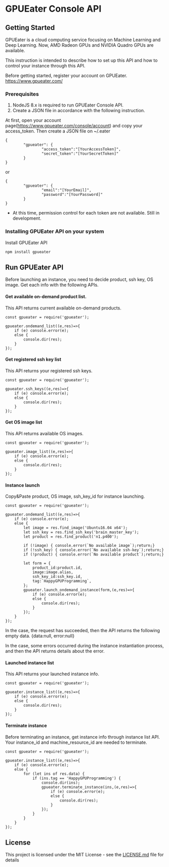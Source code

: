 # GPUEater Console API

## Getting Started
GPUEater is a cloud computing service focusing on Machine Learning and Deep Learning. Now, AMD Radeon GPUs and NVIDIA Quadro GPUs are available. 

This instruction is intended to describe how to set up this API and how to control your instance through this API.

Before getting started, register your account on GPUEater.
https://www.gpueater.com/

### Prerequisites
1. NodeJS 8.x is required to run GPUEater Console API.
2. Create a JSON file in accordance with the following instruction.

At first, open your account page(https://www.gpueater.com/console/account) and copy your access_token. Then create a JSON file on ~/.eater

```
{
        "gpueater": {
                "access_token":"[YourAccessToken]",
                "secret_token":"[YourSecretToken]"
        }
}
```

or

```
{
        "gpueater": {
                "email":"[YourEmail]",
                "password":"[YourPassword]"
        }
}
```
* At this time, permission control for each token are not available. Still in development.

### Installing GPUEater API on your system

Install GPUEater API
```
npm install gpueater
```

## Run GPUEater API

Before launching an instance, you need to decide product, ssh key, OS image. Get each info with the following APIs.

#### Get available on-demand product list.

This API returns current available on-demand products.
```
const gpueater = require('gpueater');

gpueater.ondemand_list((e,res)=>{
    if (e) console.error(e);
    else {
        console.dir(res);
    }
});
```
#### Get registered ssh key list

This API returns your registered ssh keys.
```
const gpueater = require('gpueater');

gpueater.ssh_keys((e,res)=>{
    if (e) console.error(e);
    else {
        console.dir(res);
    }
});
```

#### Get OS image list

This API returns available OS images.
```
const gpueater = require('gpueater');

gpueater.image_list((e,res)=>{
    if (e) console.error(e);
    else {
        console.dir(res);
    }
});
```

#### Instance launch

Copy&Paste product, OS image, ssh_key_id for instance launching. 

```
const gpueater = require('gpueater');

gpueater.ondemand_list((e,res)=>{
    if (e) console.error(e);
    else {
        let image = res.find_image('Ubuntu16.04 x64');
        let ssh_key = res.find_ssh_key('brain_master_key');
        let product = res.find_product('n1.p400');

        if (!image) { console.error(`No available image`);return;}
        if (!ssh_key) { console.error(`No available ssh-key`);return;}
        if (!product) { console.error(`No available product`);return;}

        let form = {
            product_id:product.id,
            image:image.alias,
            ssh_key_id:ssh_key.id,
            tag:`HappyGPUProgramming`,
        };
        gpueater.launch_ondemand_instance(form,(e,res)=>{
            if (e) console.error(e);
            else {
                console.dir(res);
            }
        });
    }
});
```
In the case, the request has succeeded, then the API returns the following empty data.
{data:null, error:null} 

In the case, some errors occurred during the instance instantiation process, and then the API returns details about the error.

#### Launched instance list

This API returns your launched instance info.
```
const gpueater = require('gpueater');

gpueater.instance_list((e,res)=>{
    if (e) console.error(e);
    else {
        console.dir(res);
    }
});
```
#### Terminate instance

Before terminating an instance, get instance info through instance list API. Your instance_id and machine_resource_id are needed to terminate.

```
const gpueater = require('gpueater');

gpueater.instance_list((e,res)=>{
    if (e) console.error(e);
    else {
        for (let ins of res.data) {
            if (ins.tag == 'HappyGPUProgramming') {
                console.dir(ins);
                gpueater.terminate_instance(ins,(e,res)=>{
                    if (e) console.error(e);
                    else {
                        console.dir(res);
                    }
                });
            }
        }
    }
});
```

## License

This project is licensed under the MIT License - see the [LICENSE.md](LICENSE.md) file for details
